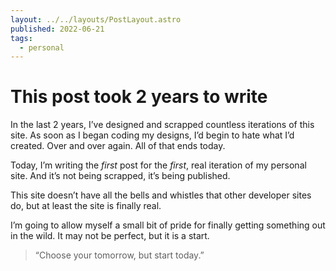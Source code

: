 ```yaml
---
layout: ../../layouts/PostLayout.astro
published: 2022-06-21
tags:
  - personal
---
```


# This post took 2 years to write

In the last 2 years, I’ve designed and scrapped countless iterations of this site. As soon as I began coding my designs, I’d begin to hate what I’d created. Over and over again. All of that ends today.

Today, I’m writing the *first* post for the *first*, real iteration of my personal site. And it’s not being scrapped, it’s being published.

This site doesn’t have all the bells and whistles that other developer sites do, but at least the site is finally real.

I’m going to allow myself a small bit of pride for finally getting something out in the wild. It may not be perfect, but it is a start.

> “Choose your tomorrow, but start today.”
